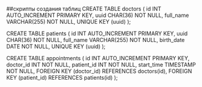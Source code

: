 ##скрипты создания таблиц
CREATE TABLE doctors (
    id INT AUTO_INCREMENT PRIMARY KEY,
    uuid CHAR(36) NOT NULL,
    full_name VARCHAR(255) NOT NULL,
    UNIQUE KEY (uuid)
);

CREATE TABLE patients (
    id INT AUTO_INCREMENT PRIMARY KEY,
    uuid CHAR(36) NOT NULL,
    full_name VARCHAR(255) NOT NULL,
    birth_date DATE NOT NULL,
    UNIQUE KEY (uuid)
);

CREATE TABLE appointments (
    id INT AUTO_INCREMENT PRIMARY KEY,
    doctor_id INT NOT NULL,
    patient_id INT NOT NULL,
    start_time TIMESTAMP NOT NULL,
    FOREIGN KEY (doctor_id) REFERENCES doctors(id),
    FOREIGN KEY (patient_id) REFERENCES patients(id)
);